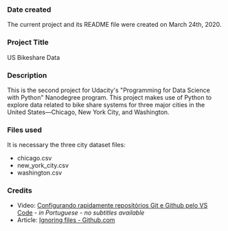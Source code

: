 ### Date created

The current project and its README file were created on March 24th, 2020.

### Project Title
US Bikeshare Data

### Description
This is the second project for Udacity's "Programming for Data Science with Python" Nanodegree program. This project makes use of Python to explore data related to bike share systems for three major cities in the United States—Chicago, New York City, and Washington.

### Files used
It is necessary the three city dataset files:
- chicago.csv
- new_york_city.csv
- washington.csv

### Credits
- Video: [ Configurando rapidamente repositórios Git e Github pelo VS Code](https://www.youtube.com/watch?v=H0SQAW9tmmE&t=692s) - *in Portuguese - no subtitles available*
- Article:  [Ignoring files - Github.com](https://help.github.com/en/github/using-git/ignoring-files)  